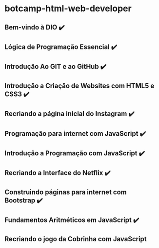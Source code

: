 # botcamp-html-web-developer

## Bem-vindo à DIO :heavy_check_mark:

## Lógica de Programação Essencial :heavy_check_mark:

## Introdução Ao GIT e ao  GitHub :heavy_check_mark:

## Introdução a Criação de Websites com HTML5 e CSS3 :heavy_check_mark:

## Recriando a página inicial do Instagram :heavy_check_mark:

## Programação para internet com JavaScript :heavy_check_mark:

## Introdução a Programação com JavaScript :heavy_check_mark:

## Recriando a Interface do Netflix :heavy_check_mark:

## Construindo páginas para internet com Bootstrap :heavy_check_mark:

## Fundamentos Aritméticos em JavaScript :heavy_check_mark:

## Recriando o jogo da Cobrinha com JavaScript
